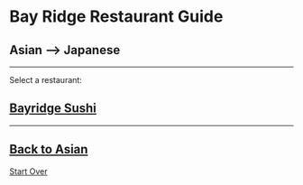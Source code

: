 # Bay Ridge Restaurant Guide
## Asian --> Japanese
---
Select a restaurant:
## [Bayridge Sushi](http://www.brsushi.com/)
---
[Back to Asian](..)
---
[Start Over](../home.md)
